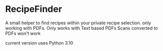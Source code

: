 # RecipeFinder

A small helper to find recipes within your private recipe selection.
only working with PDFs. Only works with Text based PDFs Scans converted to PDFs won't work

current version uses Python 3.10 